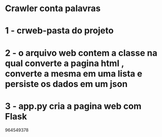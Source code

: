 # Crawler conta palavras 
# 1 - crweb-pasta do projeto
# 2 - o arquivo web contem a classe na qual converte a pagina html , converte a mesma em uma lista e persiste os dados em um json
# 3 - app.py cria a pagina web com Flask 
964549378
